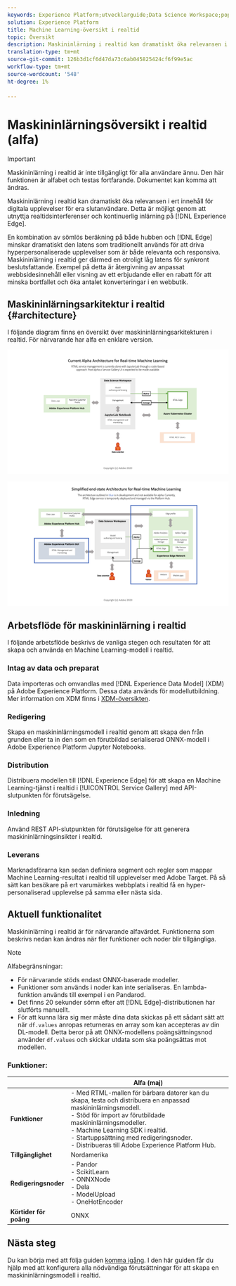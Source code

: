 ```yaml
---
keywords: Experience Platform;utvecklarguide;Data Science Workspace;populära topics;Real time Machine Learning;
solution: Experience Platform
title: Machine Learning-översikt i realtid
topic: Översikt
description: Maskininlärning i realtid kan dramatiskt öka relevansen i ert innehåll för digitala upplevelser för era slutanvändare. Detta blir möjligt genom att utnyttja realtidsinterferenser och kontinuerlig inlärning på Experience Edge.
translation-type: tm+mt
source-git-commit: 126b3d1cf6d47da73c6ab045825424cf6f99e5ac
workflow-type: tm+mt
source-wordcount: '548'
ht-degree: 1%

---
```



# Maskininlärningsöversikt i realtid (alfa)

>[!IMPORTANT]
>
>Maskininlärning i realtid är inte tillgängligt för alla användare ännu. Den här funktionen är alfabet och testas fortfarande. Dokumentet kan komma att ändras.

Maskininlärning i realtid kan dramatiskt öka relevansen i ert innehåll för digitala upplevelser för era slutanvändare. Detta är möjligt genom att utnyttja realtidsinterferenser och kontinuerlig inlärning på [!DNL Experience Edge].

En kombination av sömlös beräkning på både hubben och [!DNL Edge] minskar dramatiskt den latens som traditionellt används för att driva hyperpersonaliserade upplevelser som är både relevanta och responsiva. Maskininlärning i realtid ger därmed en otroligt låg latens för synkront beslutsfattande. Exempel på detta är återgivning av anpassat webbsidesinnehåll eller visning av ett erbjudande eller en rabatt för att minska bortfallet och öka antalet konverteringar i en webbutik.

## Maskininlärningsarkitektur i realtid {#architecture}

I följande diagram finns en översikt över maskininlärningsarkitekturen i realtid. För närvarande har alfa en enklare version.

![alfagra](../images/rtml/alpha-arch.png)

![Förenklad översikt](../images/rtml/end-to-end-arch.png)

## Arbetsflöde för maskininlärning i realtid

I följande arbetsflöde beskrivs de vanliga stegen och resultaten för att skapa och använda en Machine Learning-modell i realtid.

### Intag av data och preparat

Data importeras och omvandlas med [!DNL Experience Data Model] (XDM) på Adobe Experience Platform. Dessa data används för modellutbildning. Mer information om XDM finns i [XDM-översikten](../../xdm/home.md).

### Redigering

Skapa en maskininlärningsmodell i realtid genom att skapa den från grunden eller ta in den som en förutbildad serialiserad ONNX-modell i Adobe Experience Platform Jupyter Notebooks.

### Distribution

Distribuera modellen till [!DNL Experience Edge] för att skapa en Machine Learning-tjänst i realtid i [!UICONTROL Service Gallery] med API-slutpunkten för förutsägelse.

### Inledning

Använd REST API-slutpunkten för förutsägelse för att generera maskininlärningsinsikter i realtid.

### Leverans

Marknadsförarna kan sedan definiera segment och regler som mappar Machine Learning-resultat i realtid till upplevelser med Adobe Target. På så sätt kan besökare på ert varumärkes webbplats i realtid få en hyper-personaliserad upplevelse på samma eller nästa sida.

## Aktuell funktionalitet

Maskininlärning i realtid är för närvarande alfavärdet. Funktionerna som beskrivs nedan kan ändras när fler funktioner och noder blir tillgängliga.

>[!NOTE]
>
> Alfabegränsningar:
> - För närvarande stöds endast ONNX-baserade modeller.
> - Funktioner som används i noder kan inte serialiseras. En lambda-funktion används till exempel i en Pandarod.
> - Det finns 20 sekunder sömn efter att [!DNL Edge]-distributionen har slutförts manuellt.
> - För att kunna lära sig mer måste dina data skickas på ett sådant sätt att när `df.values` anropas returneras en array som kan accepteras av din DL-modell. Detta beror på att ONNX-modellens poängsättningsnod använder `df.values` och skickar utdata som ska poängsättas mot modellen.



### Funktioner:

|  | Alfa (maj) |
| --- | --- |
| **Funktioner** | - Med RTML-mallen för bärbara datorer kan du skapa, testa och distribuera en anpassad maskininlärningsmodell. <br> - Stöd för import av förutbildade maskininlärningsmodeller. <br> - Machine Learning SDK i realtid. <br> - Startuppsättning med redigeringsnoder. <br> - Distribueras till Adobe Experience Platform Hub. |
| **Tillgänglighet** | Nordamerika |
| **Redigeringsnoder** | - Pandor <br> - ScikitLearn <br> - ONNXNode <br> - Dela <br> - ModelUpload <br> - OneHotEncoder |
| **Körtider för poäng** | ONNX |

## Nästa steg

Du kan börja med att följa guiden [komma igång](./getting-started.md). I den här guiden får du hjälp med att konfigurera alla nödvändiga förutsättningar för att skapa en maskininlärningsmodell i realtid.

